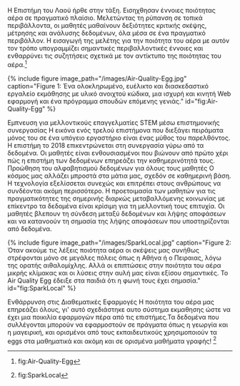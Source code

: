 H Επιστήμη του Λαού ήρθε στην τάξη.
Εισηχθησαν έννοιες ποιότητας αέρα σε πραγματικό πλαίσιο.
Μελετώντας τη ρύπανση σε τοπικά περιβάλλοντα, οι μαθητές μαθαίνουν
δεξιότητες κριτικής σκέψης, μέτρησης και ανάλυσης δεδομένων, όλα μέσα 
σε ένα πραγματικό περιβάλλον. Η εισαγωγή της μελέτης για την ποιότητα
του αέρα με αυτόν τον τρόπο υπογραμμίζει σημαντικές περιβαλλοντικές 
έννοιες και ενθαρρύνει τις συζητήσεις σχετικά με τον αντίκτυπο της 
ποιότητας του αέρα.[^1] 

{% include figure image_path="/images/Air-Quality-Egg.jpg" caption="Figure 1: Ένα ολοκληρωμένο, ευέλικτο και διασκεδαστικό εργαλείο εκμάθησης με υλικό ανοιχτού κώδικα, μια ισχυρή και κινητή Web εφαρμογή και ένα πρόγραμμα σπουδών επόμενης γενιάς." id="fig:Air-Quality-Egg" %}

Εμπνευση για μελλοντικούς επαγγελματίες STEM μέσω επιστημονικής συνεργασίας
Η εικόνα ενός τρελού επιστήμονα που διεξάγει πειράματα μόνος του σε ένα υπόγειο
εργαστήριο είναι ένας μύθος του παρελθόντος. Η επιστήμη το 2018 επικεντρώνεται
στη συνεργασία γύρω από τα δεδομένα. Οι μαθητές είναι ενθουσιασμένοι που βιώνουν
από πρώτο χέρι πώς η επιστήμη των δεδομένων επηρεάζει την καθημερινότητά τους.
Προώθηση του αλφαβητισμού δεδομένων για όλους τους μαθητές
Ο κόσμος μας αλλάζει μπροστά στα μάτια μας, σχεδόν σε καθημερινή βάση. 
Η τεχνολογία εξελίσσεται συνεχώς και επιτρέπει στους ανθρώπους να συνδέονται ακόμη περισσότερο. 
Η προετοιμασία των μαθητών για τις πραγματικότητες της σημερινής διαρκώς μεταβαλλόμενης
κοινωνίας με επίκεντρο τα δεδομένα είναι κρίσιμη για τη μελλοντική τους επιτυχία. 
Οι μαθητές βλεπουν τη σύνδεση μεταξύ δεδομένων και λήψης αποφάσεων και να κατανοούν 
τη σημασία της λήψης αποφάσεων που υποστηρίζονται από δεδομένα.

{% include figure image_path="/images/SparkLocal.jpg" caption="Figure 2: Όταν ακούμε τις λέξεις ποιότητα αέρα οι σκέψεις μας συνήθως στρέφονται μόνο σε μεγάλες πόλεις όπως η Αθήνα ή ο Πειραιας,  λόγω της ορατής αιθαλομίχλης. Αλλά οι επιπτώσεις στην ποιότητα του αέρα μικρής κλίμακας και οι λύσεις στην αυλή μας είναι εξίσου σημαντικές. Το Air Quality Egg έδειξε στα παιδιά ότι η φωνή τους έχει σημασία." id="fig:SparkLocal" %}


Ενθάρρυνση στις Διαθεματικές Εφαρμογές
Η ποιότητα του αέρα μας επηρεάζει όλους, γι' αυτό σχεδιάστηκε αυτο σύστημα εκμαθησης
ώστε να έχει μια ποικιλία εφαρμογών πέρα από τις επιστήμες.Τα δεδομένα που συλλέγονται
μπορούν να εφαρμοστούν σε πράγματα όπως η γεωργία και η μαγειρική, και ορισμένοι από
τους εκπαιδευτικούς χρησιμοποιούν τα eggs στα μαθηματικά και ακόμη και σε ορισμένα μαθήματα γραφής! [^2]

[^1]: fig:Air-Quality-Egg

[^2]: fig:SparkLocal 
